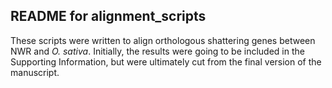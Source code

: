 ## README for alignment_scripts

These scripts were written to align orthologous shattering genes between NWR and _O. sativa_. Initially, the results were going to be included in the Supporting Information, but were ultimately cut from the final version of the manuscript.
